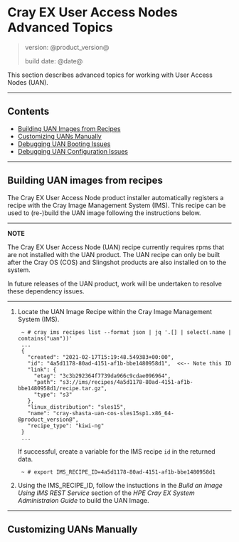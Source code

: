 # Cray EX User Access Nodes Advanced Topics

> version: @product_version@
>
> build date: @date@

This section describes advanced topics for working with User Access Nodes (UAN).

---

## Contents

* [Building UAN Images from Recipes](#recipes)
* [Customizing UANs Manually](#customize)
* [Debugging UAN Booting Issues](debug_boot.md)
* [Debugging UAN Configuration Issues](debug_config.md)

---

<a name="recipes"></a>
## Building UAN images from recipes

The Cray EX User Access Node product installer automatically registers a recipe with the Cray Image Management System 
(IMS). This recipe can be used to (re-)build the UAN image following the instructions below.

---
**NOTE**

The Cray EX User Access Node (UAN) recipe currently requires rpms that are not installed with the UAN product. The UAN
recipe can only be built after the Cray OS (COS) and Slingshot products are also installed on to the system. 

In future releases of the UAN product, work will be undertaken to resolve these dependency issues.

---

1. Locate the UAN Image Recipe within the Cray Image Management System (IMS).

        ~ # cray ims recipes list --format json | jq '.[] | select(.name | contains("uan"))'
        ...
        {
          "created": "2021-02-17T15:19:48.549383+00:00",
          "id": "4a5d1178-80ad-4151-af1b-bbe1480958d1",  <<-- Note this ID
          "link": {
            "etag": "3c3b292364f7739da966c9cdae096964",
            "path": "s3://ims/recipes/4a5d1178-80ad-4151-af1b-bbe1480958d1/recipe.tar.gz",
            "type": "s3"
          },
          "linux_distribution": "sles15",
          "name": "cray-shasta-uan-cos-sles15sp1.x86_64-@product_version@",
          "recipe_type": "kiwi-ng"
        }
        ...

   If successful, create a variable for the IMS recipe `id` in the returned data.

        ~ # export IMS_RECIPE_ID=4a5d1178-80ad-4151-af1b-bbe1480958d1

1. Using the IMS_RECIPE_ID, follow the instuctions in the _Build an Image Using IMS REST Service_ section of the 
   _HPE Cray EX System Administraion Guide_ to build the UAN Image.

---

<a name="customize"></a>
## Customizing UANs Manually


